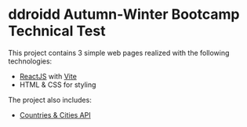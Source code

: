 # ddroidd Autumn-Winter Bootcamp Technical Test

This project contains 3 simple web pages realized with the following technologies:
- [ReactJS](https://react.dev/) with [Vite](https://vitejs.dev/)
- HTML & CSS for styling

The project also includes:
- [Countries & Cities API](https://documenter.getpostman.com/view/1134062/T1LJjU52#intro)
